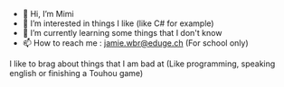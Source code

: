 - 👋 Hi, I’m Mimi
- 👀 I’m interested in things I like (like C# for example)
- 🌱 I’m currently learning some things that I don't know
- 📫 How to reach me : jamie.wbr@eduge.ch (For school only)

I like to brag about things that I am bad at (Like programming, speaking english or finishing a Touhou game)

<!---
JamieSamuelWeberZoni/JamieSamuelWeberZoni is a ✨ special ✨ repository because its `README.md` (this file) appears on your GitHub profile.
You can click the Preview link to take a look at your changes.
--->
